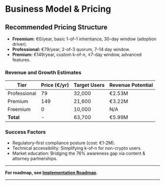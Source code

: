 # Business Model & Pricing

## Recommended Pricing Structure

- **Freemium:** €0/year, basic 1-of-1 inheritance, 30-day window (adoption driver).
- **Professional:** €79/year, 2-of-3 quorum, 7–14 day window.
- **Premium:** €149/year, custom k-of-n, ≤7-day window, advanced features.

### Revenue and Growth Estimates

| Tier         | Price (€/yr) | Target Users | Revenue Potential |
|--------------|--------------|--------------|-------------------|
| Professional | 79           | 32,000       | €2.53M            |
| Premium      | 149          | 21,600       | €3.22M            |
| Freemium     | 0            | 10,000       | N/A               |
| **Total**    | -            | 63,700       | €5.99M            |

### Success Factors

- Regulatory-first compliance posture (cost: €1-2M).
- Technical accessibility: Simplifying k-of-n for non-crypto users.
- Market education: Bridging the 76% awareness gap via content & attorney partnerships.

---

**For roadmap, see [Implementation Roadmap](Implementation_Roadmap.md).**

---
